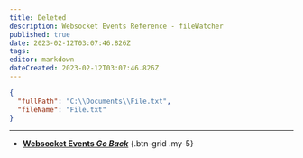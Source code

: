 ```yaml
---
title: Deleted
description: Websocket Events Reference - fileWatcher
published: true
date: 2023-02-12T03:07:46.826Z
tags: 
editor: markdown
dateCreated: 2023-02-12T03:07:46.826Z
---
```


```json
{
  "fullPath": "C:\\Documents\\File.txt",
  "fileName": "File.txt"
}
```

---

- [<i class="mdi mdi-chevron-left"></i>**Websocket Events *Go Back***](/Servers-Clients/WebSocket-Server/Events)
{.btn-grid .my-5}